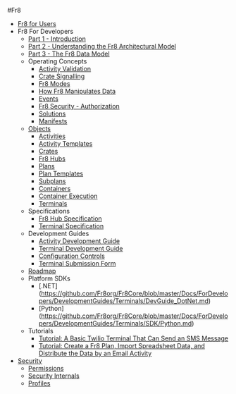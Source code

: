#Fr8  

* [Fr8 for Users](https://github.com/Fr8org/Fr8Core/blob/master/Docs/ForUsers/Fr8ForUsers.md)  
* Fr8 For Developers  
    - [Part 1 - Introduction](https://github.com/Fr8org/Fr8Core/blob/master/Docs/ForDevelopers/Introduction.md)   
    - [Part 2 - Understanding the Fr8 Architectural Model](https://github.com/Fr8org/Fr8Core/blob/master/Docs/ForDevelopers/ArchitecturalModel.md)   
    - [Part 3 - The Fr8 Data Model](https://github.com/Fr8org/Fr8Core/blob/master/Docs/ForDevelopers/DataModel.md)  
    - Operating Concepts
        * [Activity Validation](https://github.com/Fr8org/Fr8Core/blob/master/Docs/ForDevelopers/OperatingConcepts/ActivitiesValidation.md)
        * [Crate Signalling](https://github.com/Fr8org/Fr8Core/blob/master/Docs/ForDevelopers/OperatingConcepts/Signaling.md)
        * [Fr8 Modes](https://github.com/Fr8org/Fr8Core/blob/master/Docs/ForDevelopers/OperatingConcepts/Fr8ConfigurationProcess.md)  
        * [How Fr8 Manipulates Data](https://github.com/Fr8org/Fr8Core/blob/master/Docs/ForDevelopers/OperatingConcepts/TypesOfFr8.md)   
        * [Events](https://github.com/Fr8org/Fr8Core/blob/master/Docs/ForDevelopers/OperatingConcepts/Events.md)   
        * [Fr8 Security - Authorization](https://github.com/Fr8org/Fr8Core/blob/master/Docs/ForDevelopers/OperatingConcepts/Authorization.md)
        * [Solutions](https://github.com/Fr8org/Fr8Core/blob/master/Docs/ForDevelopers/OperatingConcepts/Solutions)
        * [Manifests](https://github.com/Fr8org/Fr8Core/blob/master/Docs/ForDevelopers/Objects/CratesManifest.md)
    - [Objects](ForDevelopers/Objects/Objects.md)  
        * [Activities](ForDevelopers/Objects/Activities.md)  
        * [Activity Templates](ForDevelopers/Objects/ActivityTemplates.md)  
        * [Crates](https://github.com/Fr8org/Fr8Core/blob/master/Docs/ForDevelopers/Objects/Fr8Crates.md)  
        * [Fr8 Hubs](https://github.com/Fr8org/Fr8Core/blob/master/Docs/ForDevelopers/Objects/Fr8Hubs.md)  
        * [Plans](https://github.com/Fr8org/Fr8Core/blob/master/Docs/ForDevelopers/Objects/Plans.md)  
        * [Plan Templates](https://github.com/Fr8org/Fr8Core/blob/master/Docs/ForDevelopers/Objects/Plans/PlanTemplates.md)
        * [Subplans](https://github.com/Fr8org/Fr8Core/blob/master/Docs/ForDevelopers/Objects/Subplans.md)  
        * [Containers](https://github.com/Fr8org/Fr8Core/blob/master/Docs/ForDevelopers/Objects/Containers.md)  
        * [Container Execution](https://github.com/Fr8org/Fr8Core/blob/master/Docs/ForDevelopers/Objects/ContainerExecution.md)  
        * [Terminals](https://github.com/Fr8org/Fr8Core/blob/master/Docs/ForDevelopers/Objects/Terminals.md)        
    - Specifications  
        * [Fr8 Hub Specification](https://github.com/Fr8org/Fr8Core/blob/master/Docs/ForDevelopers/Specifications/Fr8HubSpecification.md)  
        * [Terminal Specification](https://github.com/Fr8org/Fr8Core/blob/master/Docs/ForDevelopers/Specifications/TerminalSpecification.md)  
    - Development Guides  
        * [Activity Development Guide](https://github.com/Fr8org/Fr8Core/blob/master/Docs/ForDevelopers/DevelopmentGuides/ActivityDevelopmentGuide.md)  
        * [Terminal Development Guide](https://github.com/Fr8org/Fr8Core/blob/master/Docs/ForDevelopers/DevelopmentGuides/TerminalDevelopmentGuide.md)  
        * [Configuration Controls](https://github.com/Fr8org/Fr8Core/blob/master/Docs/ForDevelopers/DevelopmentGuides/ConfigurationControls.md)    
        * [Terminal Submission Form](https://docs.google.com/forms/d/1hDWlcdoQO0nBLsBcyiywxpMldFDpXHAqXHWc3fT8C4Y/viewform)
    - [Roadmap](https://github.com/Fr8org/Fr8Core/blob/master/Docs/Roadmap)
    - Platform SDKs
        * [.NET] (https://github.com/Fr8org/Fr8Core/blob/master/Docs/ForDevelopers/DevelopmentGuides/Terminals/DevGuide_DotNet.md)
        * [Python] (https://github.com/Fr8org/Fr8Core/blob/master/Docs/ForDevelopers/DevelopmentGuides/Terminals/SDK/Python.md)
    - Tutorials  
        * [Tutorial: A Basic Twilio Terminal That Can Send an SMS Message](https://github.com/Fr8org/Fr8Core/blob/master/Docs/ForDevelopers/Tutorials/TwilioTutorial.md)    
        * [Tutorial: Create a Fr8 Plan, Import Spreadsheet Data, and Distribute the Data by an Email Activity](https://github.com/Fr8org/Fr8Core/blob/master/Docs/ForDevelopers/Tutorials/CreateImportDistributeTutorial.md)    
* [Security](https://github.com/Fr8org/Fr8Core/blob/master/Docs/Security/SecurityOverview.md)  
    * [Permissions](https://github.com/Fr8org/Fr8Core/blob/master/Docs/Security/Permissions.md)
    * [Security Internals](https://github.com/Fr8org/Fr8Core/blob/master/Docs/Security/SecurityInternals.md)
    * [Profiles](https://github.com/Fr8org/Fr8Core/blob/master/Docs/Security/Profiles.md)
